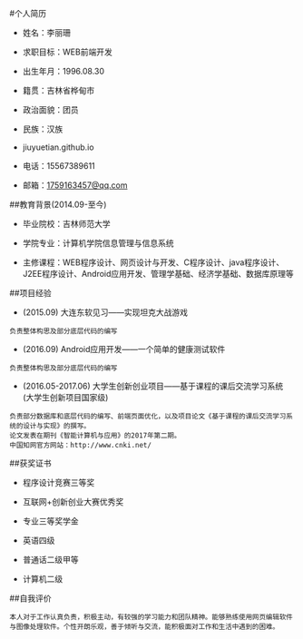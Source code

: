 #个人简历


* 姓名：李丽珊

* 求职目标：WEB前端开发

* 出生年月：1996.08.30

* 籍贯：吉林省桦甸市

* 政治面貌：团员

* 民族：汉族

* jiuyuetian.github.io

* 电话：15567389611

* 邮箱：1759163457@qq.com

##教育背景(2014.09-至今)

* 毕业院校：吉林师范大学

* 学院专业：计算机学院信息管理与信息系统

* 主修课程：WEB程序设计、网页设计与开发、C程序设计、java程序设计、J2EE程序设计、Android应用开发、管理学基础、经济学基础、数据库原理等

##项目经验

* (2015.09) 大连东软见习——实现坦克大战游戏
　
```
负责整体构思及部分底层代码的编写
```
* (2016.09) Android应用开发——一个简单的健康测试软件
```
负责整体构思及部分底层代码的编写
```
* (2016.05-2017.06) 大学生创新创业项目——基于课程的课后交流学习系统 (大学生创新项目国家级)
```
负责部分数据库和底层代码的编写、前端页面优化，以及项目论文《基于课程的课后交流学习系统的设计与实现》的撰写。
论文发表在期刊《智能计算机与应用》的2017年第二期。
中国知网官方网站：http://www.cnki.net/
```
##获奖证书


* 程序设计竞赛三等奖

* 互联网+创新创业大赛优秀奖 

* 专业三等奖学金

* 英语四级

* 普通话二级甲等

* 计算机二级


##自我评价
```
本人对于工作认真负责，积极主动，有较强的学习能力和团队精神。能够熟练使用网页编辑软件与图像处理软件。个性开朗乐观，善于倾听与交流，能积极面对工作和生活中遇到的困难。
```
